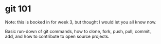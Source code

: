 # git 101 
Note: this is booked in for week 3, but thought I would let you all know now.

Basic run-down of git commands, how to clone, fork, push, pull, commit, add, and how to contribute to open source projects.

